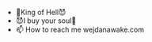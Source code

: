 
- 👹King of Hell😈
- 😈I buy your soul👹
- 📫 How to reach me wejdanawake.com

<!---
wejdanawake/wejdanawake is a ✨ special ✨ repository because its `README.md` (this file) appears on your GitHub profile.
You can click the Preview link to take a look at your changes.
--->

